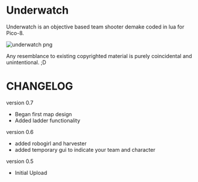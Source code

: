 # Underwatch
Underwatch is an objective based team shooter demake coded in lua for Pico-8.

![underwatch png](http://www.lexaloffle.com/bbs/cposts/2/23899.p8.png "Underwatch PNG")

Any resemblance to existing copyrighted material is purely coincidental and unintentional. ;D

# CHANGELOG
version 0.7
- Began first map design
- Added ladder functionality

version 0.6
- added robogirl and harvester
- added temporary gui to indicate your team and character

version 0.5
- Initial Upload
